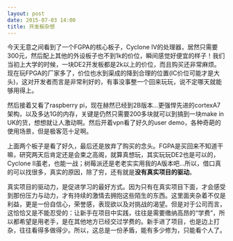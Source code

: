 ```yaml
--- 
layout: post
date: 2015-07-03 14:00  
title: 开发板杂想  
--- 
```


今天无意之间看到了一个FGPA的核心板子，Cyclone IV的处理器，居然只需要300元，然后配上其他的外设板子也不到1k的价位，瞬间感觉好便宜的样子！我们当初上大学的时候，一块DE2开发板都是2k以上的价位，而且购买还非常麻烦。现在玩FPGA的厂家多了，价位也水到渠成的降到合理的位置(IC价位可能才是大头)，这对开发者而言是非常利好的，有事没事整一个回来玩玩，说不定哪天就能够用得上。

然后接着又看了raspberry pi，现在赫然已经到2B版本...更强悍先进的cortexA7架构，以及多达1G的内存，关键是仍然只需要200多块就可以到搞到一块make in UK的货，想想就让人激动啊。然后开着vpn看了好久的user demo，各种奇葩的使用场景，但是极客范十足啊。

上面两个板子是看了好久，最后还是放弃了购买的念头。FGPA是买回来不知道干嘛，研究两天后肯定还是会束之高阁，就算真想玩，其实玩玩DE2也是可以的，Cyclone II虽老，也能一战；树莓派还是老老实实用我的A版本吧...所以，借口真的可以找很多，真实的原因，除了穷，还有就是**没有真实项目的驱动**。

真实项目的驱动力，是促进学习的最好方式。因为只有在真实项目下面，才会感受到那份压力与动力，才有持续的激情去拥抱这些陌生的东西。这里面夹杂着不仅是利益，更是一份自信心，荣誉感，表现欲以及对挑战的渴望。但是对于公司而言，这恰恰又是不能忍受的：让新手在项目中实践，往往是需要缴纳高昂的“学费”，所以都希望是用老手，是在其他地方已经交过学费的。新手进了项目，也是边上打杂，往往看得多做得少。所以，这总是一份矛盾，能有多少修为，只能看个人了。

